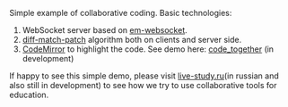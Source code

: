 Simple example of collaborative coding.
Basic technologies:
1. WebSocket server based on [em-websocket](https://github.com/igrigorik/em-websocket/).
2. [diff-match-patch](https://code.google.com/p/google-diff-match-patch/) algorithm both on clients and server side.
3. [CodeMirror](http://codemirror.net) to highlight the code.
See demo here: [code_together](http://antonmi.github.io/code_together) (in development)

If happy to see this simple demo, please visit [live-study.ru](http://live-study.ru)(in russian and also still in development) to see how we try to use collaborative tools for education.

